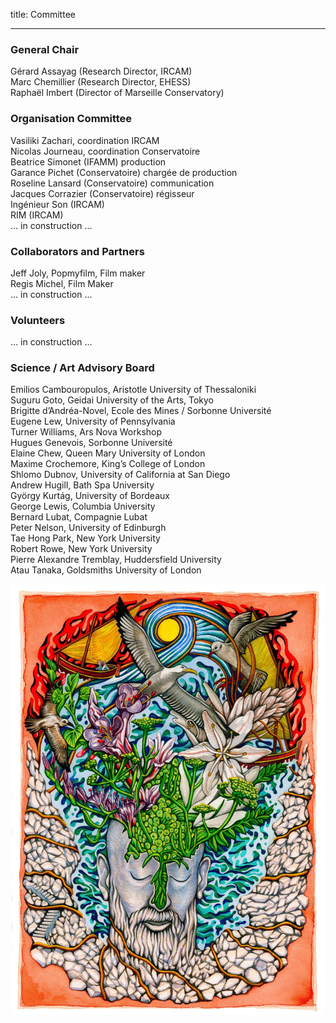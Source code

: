 title: Committee

---

###  General Chair

Gérard Assayag (Research Director, IRCAM)  
Marc Chemillier (Research Director, EHESS)  
Raphaël Imbert (Director of Marseille Conservatory)  


### Organisation Committee

Vasiliki Zachari, coordination IRCAM  
Nicolas Journeau, coordination  Conservatoire  
Beatrice Simonet (IFAMM) production  
Garance Pichet (Conservatoire) chargée de production  
Roseline Lansard (Conservatoire) communication  
Jacques Corrazier (Conservatoire) régisseur  
Ingénieur Son (IRCAM)  
RIM (IRCAM)  
... in construction ...  

### Collaborators and Partners

Jeff Joly, Popmyfilm,	Film maker  
Regis Michel, Film Maker  
... in construction ...  

### Volunteers
... in construction ...  

### Science / Art  Advisory Board

Emilios Cambouropulos, Aristotle University of Thessaloniki  
Suguru Goto, Geidai University of the Arts, Tokyo  
Brigitte d’Andréa-Novel, Ecole des Mines / Sorbonne Université  
Eugene Lew, University of Pennsylvania  
Turner Williams, Ars Nova Workshop  
Hugues Genevois, Sorbonne Université  
Elaine Chew, Queen Mary University of London  
Maxime Crochemore, King’s College of London  
Shlomo Dubnov, University of California at San Diego  
Andrew Hugill, Bath Spa University  
György Kurtág, University of Bordeaux   
George Lewis, Columbia University   
Bernard Lubat, Compagnie Lubat  
Peter Nelson, University of Edinburgh  
Tae Hong Park, New York University  
Robert Rowe, New York University  
Pierre Alexandre Tremblay, Huddersfield University  
Atau Tanaka, Goldsmiths University of London



<p align="center">
  <img src="../images/IKPoster1b.jpg" width="500">
</p>
